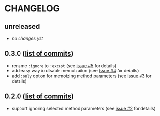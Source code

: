 # CHANGELOG

## unreleased

 * _no changes yet_

## 0.3.0 ([list of commits](https://github.com/phoet/memo-it/compare/v0.2.0...v0.3.0))

 * rename `:ignore` to `:except` (see [issue #5](https://github.com/phoet/memo-it/pull/5) for details)
 * add easy way to disable memoization (see [issue #4](https://github.com/phoet/memo-it/pull/4) for details)
 * add `:only` option for memoizing method parameters (see [issue #3](https://github.com/phoet/memo-it/pull/3) for details)

## 0.2.0 ([list of commits](https://github.com/phoet/memo-it/compare/0.1.1...v0.2.0))

 * support ignoring selected method parameters (see [issue #2](https://github.com/phoet/memo-it/pull/2) for details)
